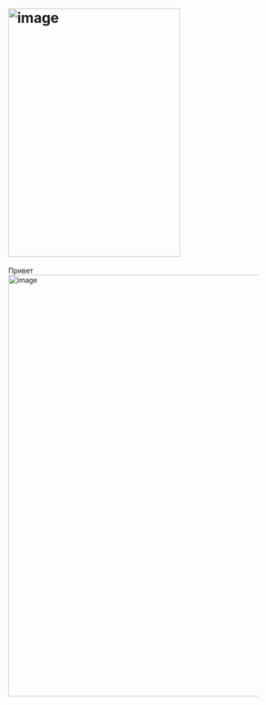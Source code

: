 # <img width="346" height="500" alt="image" src="https://github.com/user-attachments/assets/8296de0f-bbec-476a-88c3-fb4a460430ba" />
Привет 
<img width="736" height="849" alt="image" src="https://github.com/user-attachments/assets/f13721dd-6c80-4f4d-87de-1c38ed4098b6" />
